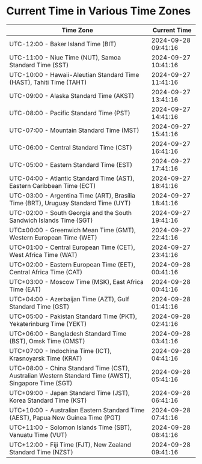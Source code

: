 # Current Time in Various Time Zones

| Time Zone | Current Time |
|-----------|--------------|
| UTC-12:00 - Baker Island Time (BIT) | 2024-09-28 09:41:16 |
| UTC-11:00 - Niue Time (NUT), Samoa Standard Time (SST) | 2024-09-27 10:41:16 |
| UTC-10:00 - Hawaii-Aleutian Standard Time (HAST), Tahiti Time (TAHT) | 2024-09-27 11:41:16 |
| UTC-09:00 - Alaska Standard Time (AKST) | 2024-09-27 13:41:16 |
| UTC-08:00 - Pacific Standard Time (PST) | 2024-09-27 14:41:16 |
| UTC-07:00 - Mountain Standard Time (MST) | 2024-09-27 15:41:16 |
| UTC-06:00 - Central Standard Time (CST) | 2024-09-27 16:41:16 |
| UTC-05:00 - Eastern Standard Time (EST) | 2024-09-27 17:41:16 |
| UTC-04:00 - Atlantic Standard Time (AST), Eastern Caribbean Time (ECT) | 2024-09-27 18:41:16 |
| UTC-03:00 - Argentina Time (ART), Brasília Time (BRT), Uruguay Standard Time (UYT) | 2024-09-27 18:41:16 |
| UTC-02:00 - South Georgia and the South Sandwich Islands Time (SGT) | 2024-09-27 19:41:16 |
| UTC±00:00 - Greenwich Mean Time (GMT), Western European Time (WET) | 2024-09-27 22:41:16 |
| UTC+01:00 - Central European Time (CET), West Africa Time (WAT) | 2024-09-27 23:41:16 |
| UTC+02:00 - Eastern European Time (EET), Central Africa Time (CAT) | 2024-09-28 00:41:16 |
| UTC+03:00 - Moscow Time (MSK), East Africa Time (EAT) | 2024-09-28 00:41:16 |
| UTC+04:00 - Azerbaijan Time (AZT), Gulf Standard Time (GST) | 2024-09-28 01:41:16 |
| UTC+05:00 - Pakistan Standard Time (PKT), Yekaterinburg Time (YEKT) | 2024-09-28 02:41:16 |
| UTC+06:00 - Bangladesh Standard Time (BST), Omsk Time (OMST) | 2024-09-28 03:41:16 |
| UTC+07:00 - Indochina Time (ICT), Krasnoyarsk Time (KRAT) | 2024-09-28 04:41:16 |
| UTC+08:00 - China Standard Time (CST), Australian Western Standard Time (AWST), Singapore Time (SGT) | 2024-09-28 05:41:16 |
| UTC+09:00 - Japan Standard Time (JST), Korea Standard Time (KST) | 2024-09-28 06:41:16 |
| UTC+10:00 - Australian Eastern Standard Time (AEST), Papua New Guinea Time (PGT) | 2024-09-28 07:41:16 |
| UTC+11:00 - Solomon Islands Time (SBT), Vanuatu Time (VUT) | 2024-09-28 08:41:16 |
| UTC+12:00 - Fiji Time (FJT), New Zealand Standard Time (NZST) | 2024-09-28 09:41:16 |
